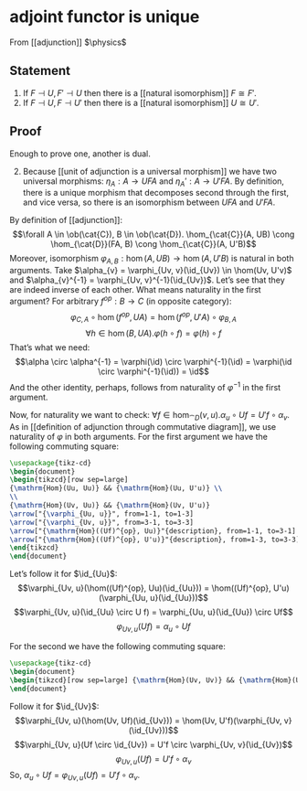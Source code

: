 # adjoint functor is unique
From [[adjunction]]
$\physics$
## Statement
1. If $F \dashv U, F' \dashv U$ then there is a [[natural isomorphism]] $F \cong F'$.
2. If $F \dashv U, F \dashv U'$ then there is a [[natural isomorphism]] $U \cong U'$.

## Proof
Enough to prove one, another is dual.

2. Because [[unit of adjunction is a universal morphism]] we have two universal morphisms: $\eta_{A}: A \to UFA$ and $\eta_{A}': A \to U'FA$. By definition, there is a unique morphism that decomposes second through the first, and vice versa, so there is an isomorphism between $UFA$ and $U'FA$.


By definition of [[adjunction]]: $$\forall A \in \ob(\cat{C}), B \in \ob(\cat{D}). \hom_{\cat{C}}(A, UB) \cong \hom_{\cat{D}}(FA, B) \cong \hom_{\cat{C}}(A, U'B)$$
Moreover, isomorphism $\varphi_{A, B}: \hom(A, UB) \to \hom(A, U'B)$ is natural in both arguments.
Take $\alpha_{v} = \varphi_{Uv, v}(\id_{Uv}) \in \hom(Uv, U'v)$ and $\alpha_{v}^{-1} = \varphi_{Uv, v}^{-1}(\id_{Uv})$. Let’s see that they are indeed inverse of each other.
What means naturality in the first argument? For arbitrary $f^{op}: B \to C$ (in opposite category):
$$\varphi_{C, A} \circ \hom(f^{op}, UA) = \hom(f^{op}, U'A) \circ \varphi_{B, A}$$
$$\forall h \in \hom(B, UA). \varphi(h \circ f) = \varphi(h) \circ f$$
That’s what we need:
$$\alpha \circ \alpha^{-1} = \varphi(\id) \circ \varphi^{-1}(\id) = \varphi(\id \circ \varphi^{-1}(\id)) = \id$$
And the other identity, perhaps, follows from naturality of $\varphi^{-1}$ in the first argument.

Now, for naturality we want to check: $\forall f \in \hom_{\cat{D}}(v, u). \alpha_{u} \circ Uf = U'f \circ \alpha_{v}$.
As in [[definition of adjunction through commutative diagram]], we use naturality of $\varphi$ in both arguments.
For the first argument we have the following commuting square:
```tikz
\usepackage{tikz-cd}
\begin{document}
\begin{tikzcd}[row sep=large]
{\mathrm{Hom}(Uu, Uu)} && {\mathrm{Hom}(Uu, U'u)} \\
\\
{\mathrm{Hom}(Uv, Uu)} && {\mathrm{Hom}(Uv, U'u)}
\arrow["{\varphi_{Uu, u}}", from=1-1, to=1-3]
\arrow["{\varphi_{Uv, u}}", from=3-1, to=3-3]
\arrow["{\mathrm{Hom}((Uf)^{op}, Uu)}"{description}, from=1-1, to=3-1]
\arrow["{\mathrm{Hom}((Uf)^{op}, U'u)}"{description}, from=1-3, to=3-3]
\end{tikzcd}
\end{document}
```
Let’s follow it for $\id_{Uu}$:
$$\varphi_{Uv, u}(\hom((Uf)^{op}, Uu)(\id_{Uu})) = \hom((Uf)^{op}, U'u)(\varphi_{Uu, u}(\id_{Uu}))$$
$$\varphi_{Uv, u}(\id_{Uu} \circ U f) = \varphi_{Uu, u}(\id_{Uu}) \circ Uf$$
$$\varphi_{Uv, u}(U f) = \alpha_{u} \circ Uf$$

For the second we have the following commuting square:
```tikz
\usepackage{tikz-cd}
\begin{document}
\begin{tikzcd}[row sep=large] {\mathrm{Hom}(Uv, Uv)} && {\mathrm{Hom}(Uv, U'v)} \\ \\ {\mathrm{Hom}(Uv, Uu)} && {\mathrm{Hom}(Uv, U'u)} \arrow["{\varphi_{Uv, v}}", from=1-1, to=1-3] \arrow["{\varphi_{Uv, u}}", from=3-1, to=3-3] \arrow["{\mathrm{Hom}(Uv, Uf)}"{description}, from=1-1, to=3-1] \arrow["{\mathrm{Hom}(Uv, U'f)}"{description}, from=1-3, to=3-3] \end{tikzcd}
\end{document}
```
Follow it for $\id_{Uv}$:
$$\varphi_{Uv, u}(\hom(Uv, Uf)(\id_{Uv})) = \hom(Uv, U'f)(\varphi_{Uv, v}(\id_{Uv}))$$
$$\varphi_{Uv, u}(Uf \circ \id_{Uv}) = U'f \circ \varphi_{Uv, v}(\id_{Uv})$$
$$\varphi_{Uv, u}(Uf) = U'f \circ \alpha_{v}$$
So, $\alpha_{u} \circ Uf = \varphi_{Uv, u}(Uf) = U'f \circ \alpha_{v}$.